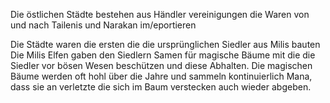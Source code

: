 Die östlichen Städte bestehen aus Händler vereinigungen die Waren von und nach Tailenis und Narakan im/eportieren

Die Städte waren die ersten die die ursprünglichen Siedler aus Milis bauten
Die Milis Elfen gaben den Siedlern Samen für magische Bäume mit die die Siedler vor bösen Wesen beschützen und diese Abhalten.
Die magischen Bäume werden oft hohl über die Jahre und sammeln kontinuierlich Mana, dass sie an verletzte die sich im Baum verstecken auch wieder abgeben.
